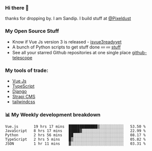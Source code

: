 ### Hi there 👋

thanks for dropping by.
I am Sandip. I build stuff at [@Pixeldust](github.com/pixeldust-in/)

###  **My Open Source Stuff**

 - Know if Vue Js version 3 is released -  [isvue3readyyet](https://github.com/sandiprb/isvue3readyyet)
 - A bunch of Python scripts to get stuff done 💤 💤 [stuff](https://github.com/sandiprb/stuff)
 - See all your starred Github repositories at one single place [github-telescope](https://github.com/sandiprb/github-telescope)



###  **My tools of trade:**
 - [Vue Js](https://github.com/vuejs/vue/)
 - [TypeScript](https://github.com/microsoft/TypeScript)
 - [Django](github.com/django/django)
 - [Strapi CMS](github.com/strapi/strapi)
 - [tailwindcss](https://github.com/tailwindlabs/tailwindcss)


###  📊 **My Weekly development breakdown**
<!--START_SECTION:waka-->
```text
Vue.js       19 hrs 17 mins  █████████████▒░░░░░░░░░░░   53.50 % 
JavaScript   8 hrs 17 mins   █████▓░░░░░░░░░░░░░░░░░░░   22.99 % 
Python       2 hrs 56 mins   ██░░░░░░░░░░░░░░░░░░░░░░░   08.17 % 
TypeScript   2 hrs 5 mins    █▒░░░░░░░░░░░░░░░░░░░░░░░   05.82 % 
JSON         1 hr 11 mins    ▓░░░░░░░░░░░░░░░░░░░░░░░░   03.31 % 
```
<!--END_SECTION:waka-->
